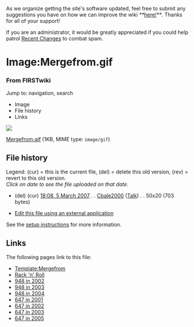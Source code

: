As we organize getting the site's software updated, feel free to submit any
suggestions you have on how we can improve the wiki
_**_[here!](/index.php/User:Hallry/Suggestions "User:Hallry/Suggestions"
)_**_. Thanks for all of your support!

If you are an administrator, it would be greatly appreciated if you could help
patrol [Recent Changes](/index.php/Special:Recentchanges
"Special:Recentchanges" ) to combat spam.

# Image:Mergefrom.gif

### From FIRSTwiki

Jump to: navigation, search

  * Image
  * File history
  * Links

![](/media/a/ae/Mergefrom.gif)

[Mergefrom.gif](/media/a/ae/Mergefrom.gif "Mergefrom.gif" ) (1KB, MIME type:
`image/gif`)

## File history

Legend: (cur) = this is the current file, (del) = delete this old version,
(rev) = revert to this old version.  
_Click on date to see the file uploaded on that date_.

  * (del) (cur) [18:08, 5 March 2007](/media/a/ae/Mergefrom.gif "/media/a/ae/Mergefrom.gif" ) . . [Cbale2000](/index.php/User:Cbale2000 "User:Cbale2000" ) ([Talk](/index.php/User_talk:Cbale2000 "User talk:Cbale2000" )) . . 50x20 (703 bytes)
  

  * [Edit this file using an external application](/index.php?title=Image:Mergefrom.gif&action=edit&externaledit=true&mode=file "Image:Mergefrom.gif" )

See the [setup
instructions](http://meta.wikimedia.org/wiki/Help:External_editors
"http://meta.wikimedia.org/wiki/Help:External_editors" ) for more information.

## Links

The following pages link to this file:

  * [Template:Mergefrom](/index.php/Template:Mergefrom "Template:Mergefrom" )
  * [Rack 'n' Roll](/index.php/Rack_%27n%27_Roll "Rack 'n' Roll" )
  * [948 in 2002](/index.php/948_in_2002 "948 in 2002" )
  * [948 in 2003](/index.php/948_in_2003 "948 in 2003" )
  * [948 in 2004](/index.php/948_in_2004 "948 in 2004" )
  * [647 in 2001](/index.php/647_in_2001 "647 in 2001" )
  * [647 in 2002](/index.php/647_in_2002 "647 in 2002" )
  * [647 in 2003](/index.php/647_in_2003 "647 in 2003" )
  * [647 in 2005](/index.php/647_in_2005 "647 in 2005" )

